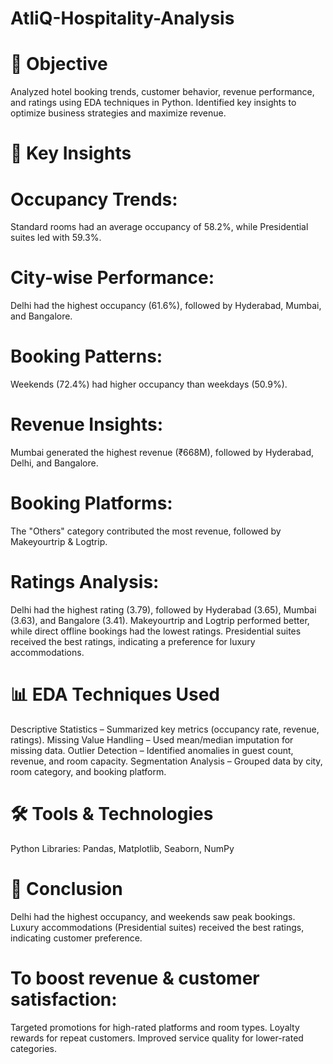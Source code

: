 # AtliQ-Hospitality-Analysis

# 📌 Objective
Analyzed hotel booking trends, customer behavior, revenue performance, and ratings using EDA techniques in Python.
Identified key insights to optimize business strategies and maximize revenue.

# 🔑 Key Insights
# Occupancy Trends:
Standard rooms had an average occupancy of 58.2%, while Presidential suites led with 59.3%.
# City-wise Performance:
Delhi had the highest occupancy (61.6%), followed by Hyderabad, Mumbai, and Bangalore.
# Booking Patterns:
Weekends (72.4%) had higher occupancy than weekdays (50.9%).
# Revenue Insights:
Mumbai generated the highest revenue (₹668M), followed by Hyderabad, Delhi, and Bangalore.
# Booking Platforms:
The "Others" category contributed the most revenue, followed by Makeyourtrip & Logtrip.
# Ratings Analysis:
Delhi had the highest rating (3.79), followed by Hyderabad (3.65), Mumbai (3.63), and Bangalore (3.41).
Makeyourtrip and Logtrip performed better, while direct offline bookings had the lowest ratings.
Presidential suites received the best ratings, indicating a preference for luxury accommodations.

# 📊 EDA Techniques Used
Descriptive Statistics – Summarized key metrics (occupancy rate, revenue, ratings).
Missing Value Handling – Used mean/median imputation for missing data.
Outlier Detection – Identified anomalies in guest count, revenue, and room capacity.
Segmentation Analysis – Grouped data by city, room category, and booking platform.

# 🛠 Tools & Technologies
Python Libraries: Pandas, Matplotlib, Seaborn, NumPy

# 📌 Conclusion
Delhi had the highest occupancy, and weekends saw peak bookings.
Luxury accommodations (Presidential suites) received the best ratings, indicating customer preference.
# To boost revenue & customer satisfaction:
Targeted promotions for high-rated platforms and room types.
Loyalty rewards for repeat customers.
Improved service quality for lower-rated categories.
